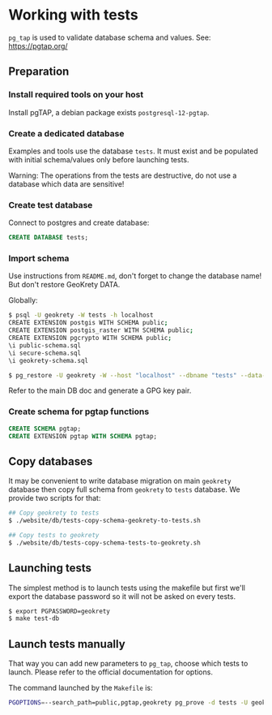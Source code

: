 # Working with tests

`pg_tap` is used to validate database schema and values.
See: https://pgtap.org/

## Preparation
### Install required tools on your host
Install pgTAP, a debian package exists `postgresql-12-pgtap`.

### Create a dedicated database
Examples and tools use the database `tests`. It must exist and be populated
with initial schema/values only before launching tests.

Warning: The operations from the tests are destructive, do not use a database
which data are sensitive!

### Create test database
Connect to postgres and create database:
```sql
CREATE DATABASE tests;
```

### Import schema
Use instructions from `README.md`, don't forget to change the database name! But don't restore GeoKrety DATA.

Globally:
```bash
$ psql -U geokrety -W tests -h localhost
CREATE EXTENSION postgis WITH SCHEMA public;
CREATE EXTENSION postgis_raster WITH SCHEMA public;
CREATE EXTENSION pgcrypto WITH SCHEMA public;
\i public-schema.sql
\i secure-schema.sql
\i geokrety-schema.sql

$ pg_restore -U geokrety -W --host "localhost" --dbname "tests" --data-only --disable-triggers --verbose --schema "public" public-data.tar
```

Refer to the main DB doc and generate a GPG key pair.

### Create schema for pgtap functions
```sql
CREATE SCHEMA pgtap;
CREATE EXTENSION pgtap WITH SCHEMA pgtap;
```

## Copy databases
It may be convenient to write database migration on main `geokrety` database
then copy full schema from `geokrety` to `tests` database. We provide two scripts
for that:
```bash
## Copy geokrety to tests
$ ./website/db/tests-copy-schema-geokrety-to-tests.sh

## Copy tests to geokrety
$ ./website/db/tests-copy-schema-tests-to-geokrety.sh
```

## Launching tests
The simplest method is to launch tests using the makefile but first we'll export
the database password so it will not be asked on every tests.
 
```bash
$ export PGPASSWORD=geokrety
$ make test-db
```

## Launch tests manually
That way you can add new parameters to `pg_tap`, choose which tests to launch.
Please refer to the official documentation for options.

The command launched by the `Makefile` is:
```bash
PGOPTIONS=--search_path=public,pgtap,geokrety pg_prove -d tests -U geokrety -h localhost -ot website/db/tests/test*.sql
```
